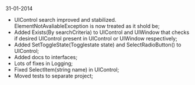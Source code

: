31-01-2014

 - UIControl search improved and stabilized. ElementNotAvaliableException is now treated as it shold be;
 - Added Exists(By searchCriteria) to UIControl and UIWindow that checks if desired UIControl present in UIControl or UIWindow respectively;
 - Added SetToggleState(Togglestate state) and SelectRadioButton() to UIControl;
 - Added docs to interfaces;
 - Lots of fixes in Logging;
 - Fixed SelectItem(string name) in UIControl;
 - Moved tests to separate project;
